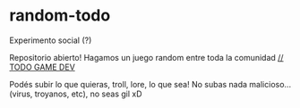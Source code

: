 # random-todo
Experimento social (?)

Repositorio abierto! Hagamos un juego random entre toda la comunidad [// TODO GAME DEV](https://todogamedev.com/discord)

Podés subir lo que quieras, troll, lore, lo que sea! No subas nada malicioso... (virus, troyanos, etc), no seas gil xD
